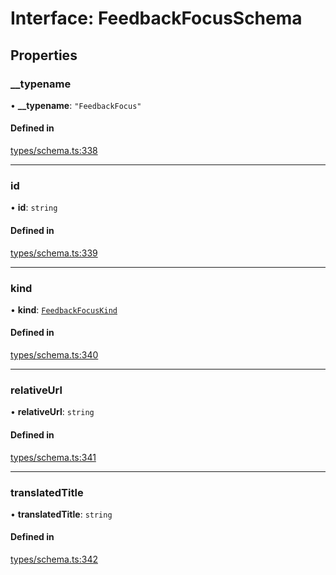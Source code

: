 # Interface: FeedbackFocusSchema

## Properties

### \_\_typename

• **\_\_typename**: ``"FeedbackFocus"``

#### Defined in

[types/schema.ts:338](https://github.com/bhavjitChauhan/khan-api/blob/b7f7b44b/src/types/schema.ts#L338)

___

### id

• **id**: `string`

#### Defined in

[types/schema.ts:339](https://github.com/bhavjitChauhan/khan-api/blob/b7f7b44b/src/types/schema.ts#L339)

___

### kind

• **kind**: [`FeedbackFocusKind`](api/enums/FeedbackFocusKind.md)

#### Defined in

[types/schema.ts:340](https://github.com/bhavjitChauhan/khan-api/blob/b7f7b44b/src/types/schema.ts#L340)

___

### relativeUrl

• **relativeUrl**: `string`

#### Defined in

[types/schema.ts:341](https://github.com/bhavjitChauhan/khan-api/blob/b7f7b44b/src/types/schema.ts#L341)

___

### translatedTitle

• **translatedTitle**: `string`

#### Defined in

[types/schema.ts:342](https://github.com/bhavjitChauhan/khan-api/blob/b7f7b44b/src/types/schema.ts#L342)
